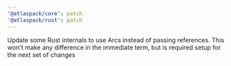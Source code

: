 ```yaml
---
'@atlaspack/core': patch
'@atlaspack/rust': patch
---
```


Update some Rust internals to use Arcs instead of passing references. This won't make any difference in the immediate term, but is required setup for the next set of changes
